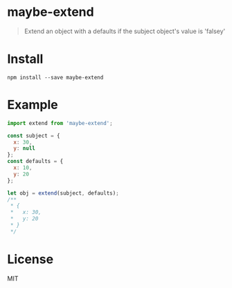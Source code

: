 # maybe-extend

> Extend an object with a defaults if the subject object's value is 'falsey'

# Install

```
npm install --save maybe-extend
```

# Example

```javascript
import extend from 'maybe-extend';

const subject = {
  x: 30,
  y: null
};
const defaults = {
  x: 10,
  y: 20
};

let obj = extend(subject, defaults);
/**
 * {
 *   x: 30,
 *   y: 20
 * }
 */
```

# License

MIT